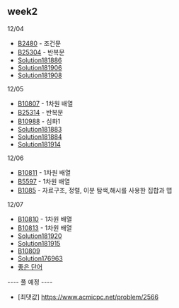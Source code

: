 ## week2

12/04
- [B2480](B2480.java) - 조건문
- [B25304](B25304.java) - 반복문
- [Solution181886](Solution181886.java)
- [Solution181906](Solution181906.java)
- [Solution181908](Solution181908.java)

12/05
- [B10807](B10807.java) - 1차원 배열
- [B25314](B25314.java) - 반복문
- [B10988](B10988.java) - 심화1
- [Solution181883](Solution181883.java)
- [Solution181884](Solution181884.java)
- [Solution181914](Solution181914.java)

12/06
- [B10811](B10811.java) - 1차원 배열
- [B5597](B5597.java) - 1차원 배열
- [B1085](B10815.java) - 자료구조, 정렬, 이분 탐색,해시를 사용한 집합과 맵

12/07
- [B10810](B10810.java) - 1차원 배열
- [B10813](B10813.java) - 1차원 배열
- [Solution181920](Solution181920.java)
- [Solution181915](Solution181915.java)
- [B10809](B10809.java)
- [Solution176963](Solution176963.java)
- [좋은 단어](B3986.java)

---- 풀 예정 ----

- [최댓값]
  https://www.acmicpc.net/problem/2566